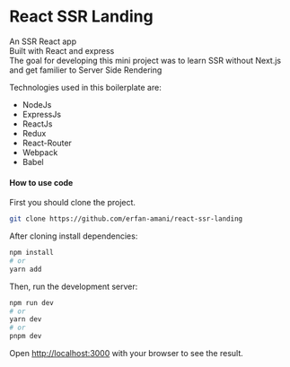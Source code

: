 # React SSR Landing
An SSR React app<br />
Built with React and express<br />
The goal for developing this mini project was to learn SSR without Next.js and get familier to Server Side Rendering<br />

Technologies used in this boilerplate are:
* NodeJs
* ExpressJs
* ReactJs
* Redux
* React-Router
* Webpack
* Babel

#### How to use code

First you should clone the project.
```bash
git clone https://github.com/erfan-amani/react-ssr-landing
```

After cloning install dependencies:
```bash
npm install 
# or
yarn add
```

Then, run the development server:

```bash
npm run dev
# or
yarn dev
# or
pnpm dev
```

Open [http://localhost:3000](http://localhost:3000) with your browser to see the result.

